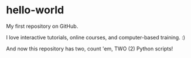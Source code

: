 # hello-world
My first repository on GitHub.

I love interactive tutorials, online courses, and computer-based training. :)

And now this repository has two, count 'em, TWO (2) Python scripts!
